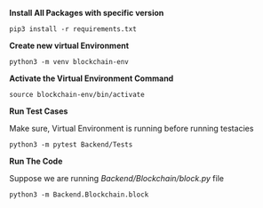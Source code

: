 **Install All Packages with specific version**
```
pip3 install -r requirements.txt
```

**Create new virtual Environment**
```
python3 -m venv blockchain-env
```

**Activate the Virtual Environment Command**
```
source blockchain-env/bin/activate
```

**Run Test Cases**

Make sure, Virtual Environment is running before running testacies
```
python3 -m pytest Backend/Tests
```


**Run The Code**

Suppose we are running *Backend/Blockchain/block.py* file
```
python3 -m Backend.Blockchain.block
```